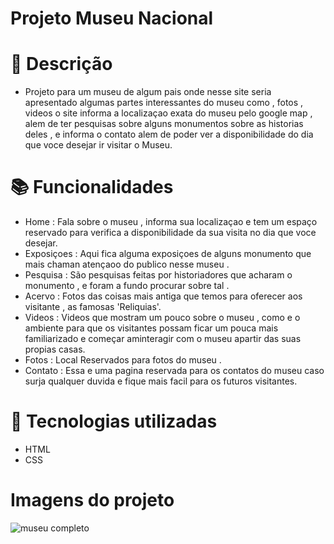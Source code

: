# Projeto Museu Nacional


#                       📝 Descrição
 * Projeto para um museu de algum pais onde nesse site seria apresentado algumas partes interessantes do museu como , fotos , videos  o site informa a localizaçao exata do museu pelo google map , alem de ter pesquisas sobre alguns monumentos sobre as historias deles , e informa o contato alem de poder ver a disponibilidade do dia que voce desejar ir visitar o Museu.
#                       📚 Funcionalidades 
 * Home : Fala sobre o museu , informa sua localizaçao e tem um espaço reservado para verifica a disponibilidade da sua visita no dia que voce desejar.
 * Exposiçoes : Aqui fica alguma exposiçoes de alguns monumento que mais chaman atençaoo do publico nesse museu .
 * Pesquisa : São pesquisas feitas por historiadores que acharam o monumento , e foram a fundo procurar sobre tal .
 * Acervo : Fotos das coisas mais antiga que temos para oferecer aos visitante , as famosas 'Reliquias'.
 * Videos : Videos que mostram um pouco sobre o museu , como e o ambiente para que os visitantes possam ficar um pouca mais familiarizado e começar aminteragir com o museu  apartir das suas propias casas.
 * Fotos : Local Reservados para fotos do museu . 
 * Contato : Essa e uma pagina reservada para os contatos do museu caso surja qualquer duvida e fique mais facil para os futuros visitantes.
#                       🔧 Tecnologias utilizadas
 * HTML
 * CSS
#                        Imagens do projeto

![museu completo](https://user-images.githubusercontent.com/104235401/196950362-17c022cb-588f-4b63-89e4-961e31913077.png)